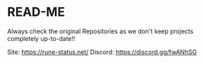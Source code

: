 # READ-ME
Always check the original Repositories as we don't keep projects completely up-to-date!!

Site: https://rune-status.net/
Discord: https://discord.gg/fwANhSG
